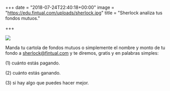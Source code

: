 +++
date = "2018-07-24T22:40:18+00:00"
image = "https://edu.fintual.com/uploads/sherlock.jpg"
title = "Sherlock analiza tus fondos mutuos."

+++
  
![](/uploads/sherlock.jpg)

Manda tu cartola de fondos mutuos o simplemente el nombre y monto de tu fondo a sherlock@fintual.com y te diremos, gratis y en palabras simples:

\(1) cuánto estás pagando.

\(2) cuánto estás ganando.  

\(3) si hay algo que puedes hacer mejor.